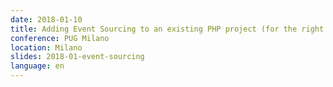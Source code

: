```yaml
---
date: 2018-01-10
title: Adding Event Sourcing to an existing PHP project (for the right reasons)
conference: PUG Milano
location: Milano
slides: 2018-01-event-sourcing
language: en
---
```

